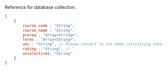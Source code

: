 Reference for database collection.

```javascript
[
    {
        course_code : "String",
        course_name : "String",
        prereq : "Array<String>",
        terms : "Array<String>",
        uoc : "String", // Please convert to int when calculating total uoc :)
        rating : "String", // ^
        unielectives: "String"
    }
]
```